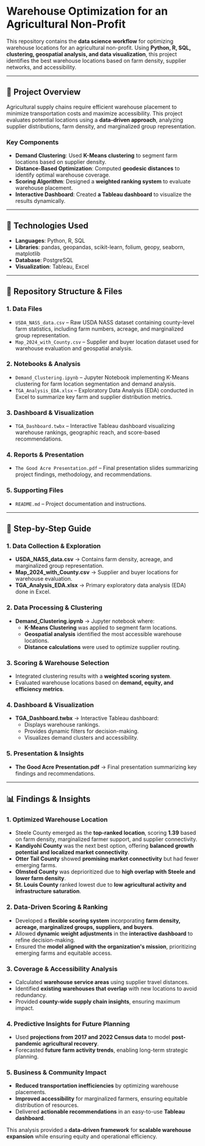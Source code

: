 # **Warehouse Optimization for an Agricultural Non-Profit**
This repository contains the **data science workflow** for optimizing warehouse locations for an agricultural non-profit. Using **Python, R, SQL, clustering, geospatial analysis, and data visualization**, this project identifies the best warehouse locations based on farm density, supplier networks, and accessibility.

---

## **📌 Project Overview**
Agricultural supply chains require efficient warehouse placement to minimize transportation costs and maximize accessibility. This project evaluates potential locations using a **data-driven approach**, analyzing supplier distributions, farm density, and marginalized group representation.

### **Key Components**
- **Demand Clustering**: Used **K-Means clustering** to segment farm locations based on supplier density.
- **Distance-Based Optimization**: Computed **geodesic distances** to identify optimal warehouse coverage.
- **Scoring Algorithm**: Designed a **weighted ranking system** to evaluate warehouse placement.
- **Interactive Dashboard**: Created **a Tableau dashboard** to visualize the results dynamically.

---

## **🔧 Technologies Used**
- **Languages**: Python, R, SQL
- **Libraries**: pandas, geopandas, scikit-learn, folium, geopy, seaborn, matplotlib
- **Database**: PostgreSQL
- **Visualization**: Tableau, Excel

---

## **📁 Repository Structure & Files**

### **1. Data Files**
- `USDA_NASS_data.csv` – Raw USDA NASS dataset containing county-level farm statistics, including farm numbers, acreage, and marginalized group representation.
- `Map_2024_with_County.csv` – Supplier and buyer location dataset used for warehouse evaluation and geospatial analysis.

### **2. Notebooks & Analysis**
- `Demand_Clustering.ipynb` – Jupyter Notebook implementing K-Means clustering for farm location segmentation and demand analysis.
- `TGA_Analysis_EDA.xlsx` – Exploratory Data Analysis (EDA) conducted in Excel to summarize key farm and supplier distribution metrics.

### **3. Dashboard & Visualization**
- `TGA_Dashboard.twbx` – Interactive Tableau dashboard visualizing warehouse rankings, geographic reach, and score-based recommendations.

### **4. Reports & Presentation**
- `The Good Acre Presentation.pdf` – Final presentation slides summarizing project findings, methodology, and recommendations.

### **5. Supporting Files**
- `README.md` – Project documentation and instructions.

---

## **🚀 Step-by-Step Guide**
### **1. Data Collection & Exploration**
- **USDA_NASS_data.csv** → Contains farm density, acreage, and marginalized group representation.
- **Map_2024_with_County.csv** → Supplier and buyer locations for warehouse evaluation.
- **TGA_Analysis_EDA.xlsx** → Primary exploratory data analysis (EDA) done in Excel.

### **2. Data Processing & Clustering**
- **Demand_Clustering.ipynb** → Jupyter notebook where:
  - **K-Means Clustering** was applied to segment farm locations.
  - **Geospatial analysis** identified the most accessible warehouse locations.
  - **Distance calculations** were used to optimize supplier routing.

### **3. Scoring & Warehouse Selection**
- Integrated clustering results with a **weighted scoring system**.
- Evaluated warehouse locations based on **demand, equity, and efficiency metrics**.

### **4. Dashboard & Visualization**
- **TGA_Dashboard.twbx** → Interactive Tableau dashboard:
  - Displays warehouse rankings.
  - Provides dynamic filters for decision-making.
  - Visualizes demand clusters and accessibility.

### **5. Presentation & Insights**
- **The Good Acre Presentation.pdf** → Final presentation summarizing key findings and recommendations.

---

## **📊 Findings & Insights**

### **1. Optimized Warehouse Location**
- Steele County emerged as the **top-ranked location**, scoring **1.39** based on farm density, marginalized farmer support, and supplier connectivity.
- **Kandiyohi County** was the next best option, offering **balanced growth potential and localized market connectivity**.
- **Otter Tail County** showed **promising market connectivity** but had fewer emerging farms.
- **Olmsted County** was deprioritized due to **high overlap with Steele and lower farm density**.
- **St. Louis County** ranked lowest due to **low agricultural activity and infrastructure saturation**.

### **2. Data-Driven Scoring & Ranking**
- Developed a **flexible scoring system** incorporating **farm density, acreage, marginalized groups, suppliers, and buyers**.
- Allowed **dynamic weight adjustments** in the **interactive dashboard** to refine decision-making.
- Ensured the **model aligned with the organization's mission**, prioritizing emerging farms and equitable access.

### **3. Coverage & Accessibility Analysis**
- Calculated **warehouse service areas** using supplier travel distances.
- Identified **existing warehouses that overlap** with new locations to avoid redundancy.
- Provided **county-wide supply chain insights**, ensuring maximum impact.

### **4. Predictive Insights for Future Planning**
- Used **projections from 2017 and 2022 Census data** to model **post-pandemic agricultural recovery**.
- Forecasted **future farm activity trends**, enabling long-term strategic planning.

### **5. Business & Community Impact**
- **Reduced transportation inefficiencies** by optimizing warehouse placements.
- **Improved accessibility** for marginalized farmers, ensuring equitable distribution of resources.
- Delivered **actionable recommendations** in an easy-to-use **Tableau dashboard**.

This analysis provided a **data-driven framework** for **scalable warehouse expansion** while ensuring equity and operational efficiency.



